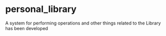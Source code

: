 # personal_library
A system for performing operations and other things related to the Library has been developed
